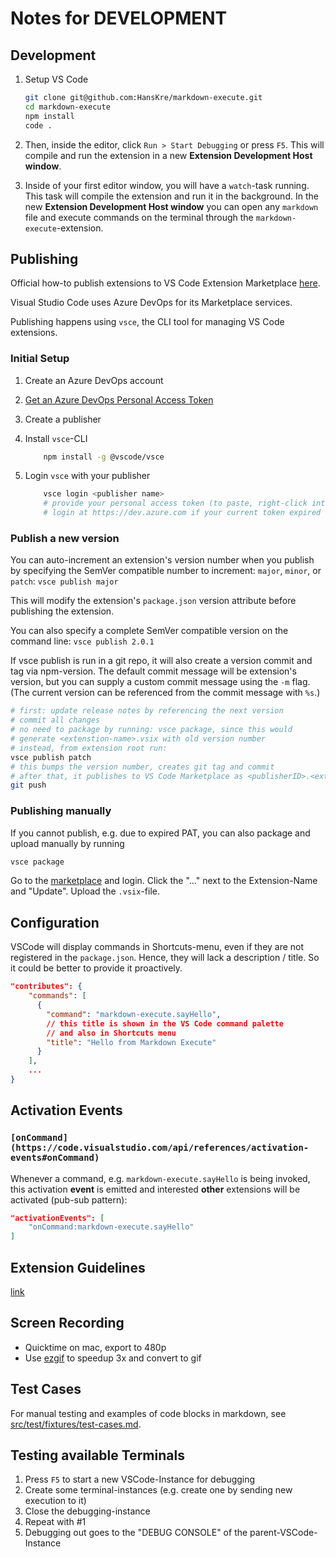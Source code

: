 # Notes for DEVELOPMENT

## Development

1. Setup VS Code

   ```sh
   git clone git@github.com:HansKre/markdown-execute.git
   cd markdown-execute
   npm install
   code .
   ```

1. Then, inside the editor, click `Run > Start Debugging` or press `F5`.
   This will compile and run the extension in a new **Extension Development Host window**.
1. Inside of your first editor window, you will have a `watch`-task running.
   This task will compile the extension and run it in the background. In the new **Extension Development Host window** you can open any `markdown` file and execute commands on the terminal through the `markdown-execute`-extension.

## Publishing

Official how-to publish extensions to VS Code Extension Marketplace [here](https://code.visualstudio.com/api/working-with-extensions/publishing-extension).

Visual Studio Code uses Azure DevOps for its Marketplace services.

Publishing happens using `vsce`, the CLI tool for managing VS Code extensions.

### Initial Setup

1. Create an Azure DevOps account
2. [Get an Azure DevOps Personal Access Token](https://code.visualstudio.com/api/working-with-extensions/publishing-extension#get-a-personal-access-token)
3. Create a publisher
4. Install `vsce`-CLI

   ```sh
       npm install -g @vscode/vsce
   ```

5. Login `vsce` with your publisher

   ```sh
       vsce login <publisher name>
       # provide your personal access token (to paste, right-click into terminal)
       # login at https://dev.azure.com if your current token expired to create a new one
   ```

### Publish a new version

You can auto-increment an extension's version number when you publish by specifying the SemVer compatible number to increment: `major`, `minor`, or `patch`: `vsce publish major`

This will modify the extension's `package.json` version attribute before publishing the extension.

You can also specify a complete SemVer compatible version on the command line: `vsce publish 2.0.1`

If vsce publish is run in a git repo, it will also create a version commit and tag via npm-version. The default commit message will be extension's version, but you can supply a custom commit message using the `-m` flag. (The current version can be referenced from the commit message with `%s`.)

```sh
# first: update release notes by referencing the next version
# commit all changes
# no need to package by running: vsce package, since this would
# generate <extenstion-name>.vsix with old version number
# instead, from extension root run:
vsce publish patch
# this bumps the version number, creates git tag and commit
# after that, it publishes to VS Code Marketplace as <publisherID>.<extension-name>
git push
```

### Publishing manually

If you cannot publish, e.g. due to expired PAT, you can also package and upload manually by running

```sh
vsce package
```

Go to the [marketplace](https://marketplace.visualstudio.com/manage/publishers/hanskre) and login.
Click the "..." next to the Extension-Name and "Update". Upload the `.vsix`-file.

## Configuration

VSCode will display commands in Shortcuts-menu, even if they are not registered in the `package.json`. Hence, they will lack a description / title. So it could be better to provide it proactively.

```json
"contributes": {
    "commands": [
      {
        "command": "markdown-execute.sayHello",
        // this title is shown in the VS Code command palette
        // and also in Shortcuts menu
        "title": "Hello from Markdown Execute"
      }
    ],
    ...
}
```

## Activation Events

### `[onCommand](https://code.visualstudio.com/api/references/activation-events#onCommand)`

Whenever a command, e.g. `markdown-execute.sayHello` is being invoked, this activation **event** is emitted and interested **other** extensions will be activated (pub-sub pattern):

```json
"activationEvents": [
    "onCommand:markdown-execute.sayHello"
]
```

## Extension Guidelines

[link](https://code.visualstudio.com/api/references/extension-guidelines)

## Screen Recording

- Quicktime on mac, export to 480p
- Use [ezgif](https://ezgif.com/video-to-gif) to speedup 3x and convert to gif

## Test Cases

For manual testing and examples of code blocks in markdown, see [src/test/fixtures/test-cases.md](src/test/fixtures/test-cases.md).

## Testing available Terminals

1. Press `F5` to start a new VSCode-Instance for debugging
2. Create some terminal-instances (e.g. create one by sending new execution to it)
3. Close the debugging-instance
4. Repeat with #1
5. Debugging out goes to the "DEBUG CONSOLE" of the parent-VSCode-Instance
